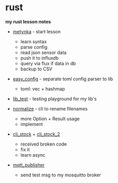 # rust
**my rust lesson notes**

* [metynka](metynka) - start lesson 
  - learn syntax
  - parse config
  - read json sensor data
  - push it to influxdb
  - query via flux if data in db
  - backup to CSV

* [easy_config](easy_config) - separate toml config parser to lib 
  - toml: vec + hashmap

* [lib_test](lib_test) - testing playground for my lib's

* [normalize](normalize) - cli to rename filenames
  - more Option + Result usage
  - implement

* [cli_stock](cli_stock) + [cli_stock_2](cli_stock_2) 
  - received broken code 
  - fix it 
  - learn async
  
* [mqtt_publisher](mqtt_publisher)
  - send test msg to my mosquitto broker
